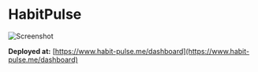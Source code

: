 # HabitPulse 

![Screenshot](./images/tmdb.png)

**Deployed at:** [https://www.habit-pulse.me/dashboard](https://www.habit-pulse.me/dashboard)


